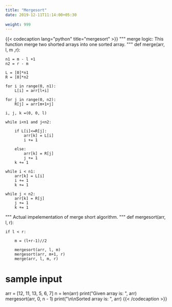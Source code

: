 ```yaml
---
title: "Mergesort"
date: 2019-12-11T11:14:00+05:30
 
weight: 999
---
```


{{< codecaption lang="python" title="mergesort" >}}
"""
merge logic:
    This function merge two shorted arrays into one sorted array.
"""
def merge(arr, l, m ,r):

    n1 = m - l +1
    n2 = r - m

    L = [0]*n1
    R = [0]*n2

    for i in range(0, n1):
        L[i] = arr[l+i]

    for j in range(0, n2):
        R[j] = arr[m+1+j]

    i, j, k =(0, 0, l)

    while i<n1 and j<n2:

        if L[i]<=R[j]:
            arr[k] = L[i]
            i += 1

        else:
            arr[k] = R[j]
            j += 1
        k += 1

    while i < n1:
        arr[k] = L[i]
        i += 1
        k += 1

    while j < n2:
        arr[k] = R[j]
        j += 1
        k += 1

"""
Actual impelementation of merge short algorithm.
"""
def mergesort(arr, l, r):

    if l < r:

        m = (l+r-1)//2

        mergesort(arr, l, m)
        mergesort(arr, m+1, r)
        merge(arr, l, m, r)

# sample input

arr = [12, 11, 13, 5, 6, 7]
n = len(arr)
print("Given array is: ", arr)
mergesort(arr, 0, n - 1)
print("\n\nSorted array is: ", arr)
{{< /codecaption >}}
